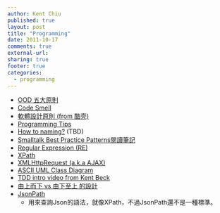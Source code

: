 ```yaml
---
author: Kent Chiu
published: true
layout: post
title: "Programming"
date: 2011-10-17
comments: true
external-url:
sharing: true
footer: true
categories:
  - programming
---
```





-   [OOD
    五大原則](http://wiki.kent-chiu.com/doku.php?id=prog:ood_5_principles "prog:ood_5_principles")
-   [Code
    Smell](http://wiki.kent-chiu.com/doku.php?id=prog:bad_smell "prog:bad_smell")
-   [軟體設計原則 (from
    酷壳)](http://coolshell.cn/articles/4535.html "http://coolshell.cn/articles/4535.html")
-   [Programming
    Tips](http://wiki.kent-chiu.com/doku.php?id=prog:programming_tips "prog:programming_tips")
-   [How to
    naming?](http://wiki.kent-chiu.com/doku.php?id=prog:how_to_naming "prog:how_to_naming")
    (TBD)
-   [Smalltalk Best Practice
    Patterns閱讀筆記](http://wiki.kent-chiu.com/doku.php?id=prog:smalltalk_best_practice_patterns_study_note "prog:smalltalk_best_practice_patterns_study_note")
-   [Regular Expression
    (RE)](http://wiki.kent-chiu.com/doku.php?id=prog:regular_expression "prog:regular_expression")
-   [XPath](http://wiki.kent-chiu.com/doku.php?id=prog:xpath "prog:xpath")
-   [XMLHttpRequest (a.k.a
    AJAX)](http://wiki.kent-chiu.com/doku.php?id=prog:xmlhttprequest "prog:xmlhttprequest")
-   [ASCII UML Class
    Diagram](http://wiki.kent-chiu.com/doku.php?id=prog:ascii_class_diagram "prog:ascii_class_diagram")
-   [TDD intro video from Kent
    Beck](http://vimeo.com/user3553347 "http://vimeo.com/user3553347")
-   [由上而下 vs 由下至上
    的設計](http://wiki.kent-chiu.com/doku.php?id=prog:top-down_v.s_bottom-up_design "prog:top-down_v.s_bottom-up_design")
-   [JsonPath](http://goessner.net/articles/JsonPath/ "http://goessner.net/articles/JsonPath/")
    - 用來查詢Json的語法，就像XPath，不過JsonPath還不是一種標準。

